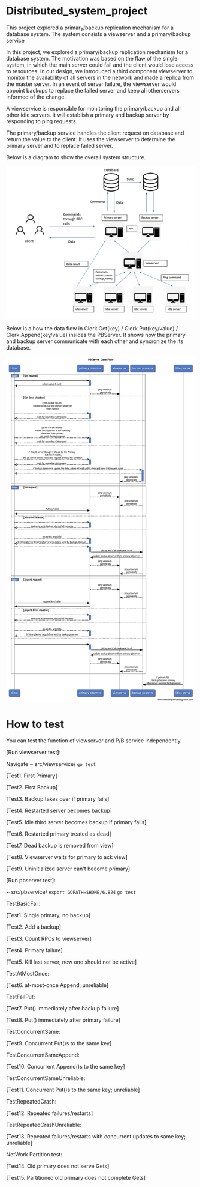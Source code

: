 # Distributed_system_project
This project explored a primary/backup replication mechanism for a database system. The system consists a viewserver and a primary/backup service 

In this project, we explored a primary/backup replication mechanism for a database system. The motivation was based on the flaw of the single system, in which the main server could fail and the client would lose access to resources. In our design, we introduced a third component viewserver to monitor the availability of all servers in the network and made a replica from the master server. In an event of server failure, the viewserver would appoint backups to replace the failed server and keep all otherservers informed of the change.

A viewservice is responsible for monitoring the primary/backup and all other idle servers.
It will establish a primary and backup server by responding to ping requests.

The primary/backup service handles the client request on database and return the value to the client. It uses the viewserver to determine the primary server and to replace failed server.

Below is a diagram to show the overall system structure.

![Screenshot](system_stru.png) 

Below is a how the data flow in Clerk.Get(key) / Clerk.Put(key/value) / Clerk.Append(key/value) insides the PBServer. It shows how the primary and backup server communicate with each other and syncronize the its database.

![Screenshot](data_flow.png) 


# How to test
You can test the function of viewserver and P/B service independently. 

[Run viewserver test]:

Navigate ~ src/viewservice/
```go test```


[Test1. First Primary]

[Test2. First Backup]

[Test3. Backup takes over if primary fails]

[Test4. Restarted server becomes backup]

[Test5. Idle third server becomes backup if primary fails]

[Test6. Restarted primary treated as dead]

[Test7. Dead backup is removed from view]

[Test8. Viewserver waits for primary to ack view]

[Test9. Uninitialized server can't become primary]




[Run pbserver test]:

~ src/pbservice/
```export GOPATH=$HOME/6.824```
```go test```

TestBasicFail:

[Test1. Single primary, no backup]

[Test2. Add a backup]

[Test3. Count RPCs to viewserver]

[Test4. Primary failure]

[Test5. Kill last server, new one should not be active]

TestAtMostOnce:

[Test6. at-most-once Append; unreliable]

TestFailPut:

[Test7. Put() immediately after backup failure]

[Test8. Put() immediately after primary failure]

TestConcurrentSame:

[Test9. Concurrent Put()s to the same key]

TestConcurrentSameAppend:

[Test10. Concurrent Append()s to the same key]

TestConcurrentSameUnreliable:

[Test11. Concurrent Put()s to the same key; unreliable]

TestRepeatedCrash:

[Test12. Repeated failures/restarts]

TestRepeatedCrashUnreliable:

[Test13. Repeated failures/restarts with concurrent updates to same key; unreliable]

NetWork Partition test:

[Test14. Old primary does not serve Gets]

[Test15. Partitioned old primary does not complete Gets]




